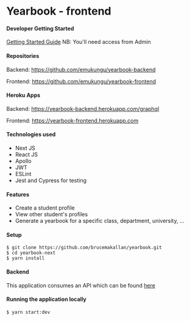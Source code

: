 # Yearbook - frontend

#### Developer Getting Started

[Getting Started Guide](https://docs.google.com/document/d/15jxTxcmrDgOR-ugsbI_UQipO8nbFPjx1nQhVdEMiqsc/edit?ts=5e9ed17d)
NB: You'll need access from Admin

#### Repositories

Backend: https://github.com/emukungu/yearbook-backend

Frontend: https://github.com/emukungu/yearbook-frontend

#### Heroku Apps

Backend: https://yearbook-backend.herokuapp.com/graphql

Frontend: https://yearbook-frontend.herokuapp.com

#### Technologies used

- Next JS
- React JS
- Apollo
- JWT
- ESLint
- Jest and Cypress for testing

#### Features

- Create a student profile
- View other student's profiles
- Generate a yearbook for a specific class, department, university, ...

#### Setup

```
$ git clone https://github.com/brucemakallan/yearbook.git
$ cd yearbook-next
$ yarn install
```

#### Backend

This application consumes an API which can be found [here](https://github.com/emukungu/yearbook-backend)

#### Running the application locally

```
$ yarn start:dev
```

